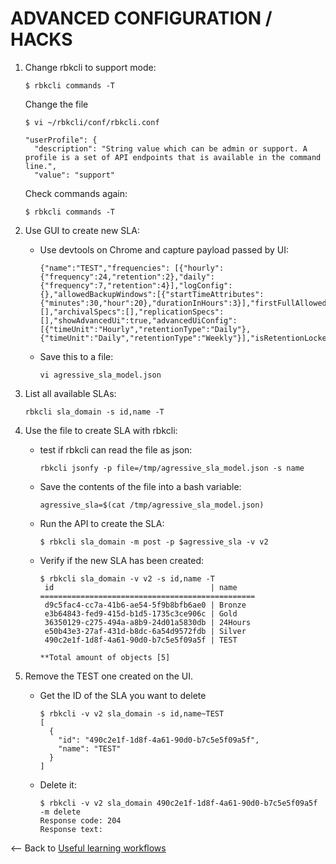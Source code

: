 # ADVANCED CONFIGURATION / HACKS

1. Change rbkcli to support mode:
	```
	$ rbkcli commands -T
	```
	
	Change the file
	
	```
	$ vi ~/rbkcli/conf/rbkcli.conf

	"userProfile": {
      "description": "String value which can be admin or support. A profile is a set of API endpoints that is available in the command line.",
      "value": "support"

	```
	
	Check commands again:
	
	```
	$ rbkcli commands -T
	```

2. Use GUI to create new SLA:
	- Use devtools on Chrome and capture payload passed by UI:
        ```
        {"name":"TEST","frequencies": [{"hourly":{"frequency":24,"retention":2},"daily":{"frequency":7,"retention":4}],"logConfig":{},"allowedBackupWindows":[{"startTimeAttributes":{"minutes":30,"hour":20},"durationInHours":3}],"firstFullAllowedBackupWindows":[],"archivalSpecs":[],"replicationSpecs":[],"showAdvancedUi":true,"advancedUiConfig":[{"timeUnit":"Hourly","retentionType":"Daily"},{"timeUnit":"Daily","retentionType":"Weekly"}],"isRetentionLocked":false}
        ```
	
	- Save this to a file:
        ```
        vi agressive_sla_model.json
        ```

3. List all available SLAs:
	```
	rbkcli sla_domain -s id,name -T
	```

4. Use the file to create SLA with rbkcli:
	- test if rbkcli can read the file as json:
        ```
        rbkcli jsonfy -p file=/tmp/agressive_sla_model.json -s name
        ```
	
	- Save the contents of the file into a bash variable:
        ```
        agressive_sla=$(cat /tmp/agressive_sla_model.json)
        ```
	
	- Run the API to create the SLA:
        ```
        $ rbkcli sla_domain -m post -p $agressive_sla -v v2
        ```
	
	- Verify if the new SLA has been created:
        ```
        $ rbkcli sla_domain -v v2 -s id,name -T
         id                                   | name
        ================================================
         d9c5fac4-cc7a-41b6-ae54-5f9b8bfb6ae0 | Bronze
         e3b64843-fed9-415d-b1d5-1735c3ce906c | Gold
         36350129-c275-494a-a8b9-24d01a5830db | 24Hours
         e50b43e3-27af-431d-b8dc-6a54d9572fdb | Silver
         490c2e1f-1d8f-4a61-90d0-b7c5e5f09a5f | TEST
    
        **Total amount of objects [5]
    
        ```
	
5. Remove the TEST one created on the UI.
	- Get the ID of the SLA you want to delete
        ```
        $ rbkcli -v v2 sla_domain -s id,name~TEST
        [
          {
            "id": "490c2e1f-1d8f-4a61-90d0-b7c5e5f09a5f",
            "name": "TEST"
          }
        ]
    
        ```
	
	- Delete it:
        ```
        $ rbkcli -v v2 sla_domain 490c2e1f-1d8f-4a61-90d0-b7c5e5f09a5f -m delete
        Response code: 204
        Response text:
    
        ```


<-- Back to [Useful learning workflows](labs/labs.md)